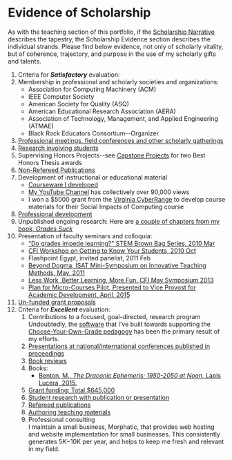 # Evidence of Scholarship

As with the teaching section of this portfolio, if the [Scholarship Narrative](/scholarship/scholarship_narrative.md) describes the tapestry, the Scholarship Evidence section describes the individual strands. Please find below evidence, not only of scholarly vitality, but of coherence, trajectory, and purpose in the use of my scholarly gifts and talents.

1. Criteria for **_Satisfactory_** evaluation:
 1. Membership in professional and scholarly societies and organizations:
    * Association for Computing Machinery (ACM)
    * IEEE Computer Society
    * American Society for Quality (ASQ)
    * American Educational Research Association (AERA)
    * Association of Technology, Management, and Applied Engineering (ATMAE)
    * Black Rock Educators Consortium--Organizer
 2. [Professional meetings, field conferences and other scholarly gatherings](/scholarship/meetings.md)
 3. [Research involving students](/scholarship/students.md)
 4. Supervising Honors Projects--see [Capstone Projects](/teaching/capstones.md) for two Best Honors Thesis awards
 5. [Non-Refereed Publications](/scholarship/non-refereed.md)
 6. Development of instructional or educational material
    * [Courseware I developed](//teaching/courseware.md)
    * [My YouTube Channel](https://www.youtube.com/channel/UCw_DS2a6hdDaHiZNOGzOAeg?view_as=subscriber) has collectively over 90,000 views
    * I won a $5000 grant from the [Virginia CyberRange](https://virginiacyberrange.org/) to develop course materials for their Social Impacts of Computing course
 7. [Professional development](/scholarship/development.md)
 8. Unpublished ongoing research: Here are [a couple of chapters from my book, _Grades Suck_](https://github.com/morphatic/sis-portfolio/raw/master/supporting_materials/publications/2015--Benton--GradesSuckDraft.pdf)
 9. Presentation of faculty seminars and colloquia:
    * [“Do grades impede learning?” STEM Brown Bag Series, 2010 Mar](https://github.com/morphatic/sis-portfolio/raw/master/supporting_materials/misc/2010--STEMBrownBag--DoGradesImpedeLearning.pdf)
    * [CFI Workshop on Getting to Know Your Students, 2010 Oct](https://github.com/morphatic/sis-portfolio/raw/master/supporting_materials/misc/2010--CFI--WorkshopClassroomClimate.pdf)
    * Flashpoint Egypt, invited panelist, 2011 Feb
    * [Beyond Dogma, ISAT Mini-Symposium on Innovative Teaching Methods, May, 2011](https://github.com/morphatic/sis-portfolio/raw/master/supporting_materials/misc/2011--ISAT--BeyondDogma.pdf)
    * [Less Work, Better Learning, More Fun. CFI May Symposium 2013](https://github.com/morphatic/sis-portfolio/blob/master/supporting_materials/misc/2013--CFI--LessWorkBetterLearningMoreFun.pdf)
    * [Plan for Micro-Courses Pilot, Presented to Vice Provost for Academic Development, April, 2015](https://github.com/morphatic/sis-portfolio/raw/master/supporting_materials/misc/2015--APC--PlanForMicroCoursePilot.pdf)
 10. [Un-funded grant proposals](/scholarship/unfunded.md)
2. Criteria for **_Excellent_** evaluation:
   1. Contributions to a focused, goal-directed, research program<br>Undoubtedly, the [software](/teaching/courseware.md) that I've built towards supporting the [Choose-Your-Own-Grade pedagogy](/teaching/cyog.md) has been the primary result of my efforts.
   3. [Presentations at national/international conferences published in proceedings](/scholarship/international.md)
   4. [Book reviews](/scholarship/reviews.md)
   5. Books:
      * [Benton, M., _The Draconic Ephemeris: 1950-2050 at Noon_, Lapis Lucera, 2015.](http://amzn.to/2xxdAnM)
   6. [Grant funding: Total $645,000](/scholarship/funding.md)
   7. [Student research with publication or presentation](/scholarship/students.md)
   8. [Refereed publications](/scholarship/refereed.md)
   9. [Authoring teaching materials](/teaching/courseware.md)
   10. Professional consulting<br>I maintain a small business, Morphatic, that provides web hosting and website implementation for small businesses. This consistently generates $5K-$10K per year, and helps to keep me fresh and relevant in my field.
   
